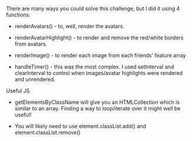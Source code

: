 There are many ways you could solve this challenge, but I did it using 4 functions:

- renderAvatars() - to, well, render the avatars.

- renderAvatarHighlight() - to render and remove the red/white borders from avatars.

- renderImage() - to render each image from each friends' feature array

- handleTimer() - this was the most complex. I used setInterval and clearInterval to control when images/avatar highlights were rendered and unrendered.

Useful JS

- getElementsByClassName will give you an HTMLCollection which is similar to an array. Finding a way to loop/iterate over it might well be useful!

- You will likely need to use element.classList.add() and element.classList.remove()